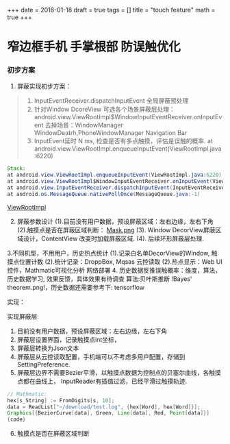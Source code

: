 +++
date = 2018-01-18
draft = true
tags = []
title = "touch feature"
math = true
+++

# 窄边框手机 手掌根部 防误触优化

### 初步方案

1. 屏蔽实现初步方案：
>1. InputEventReceiver.dispatchInputEvent 全局屏蔽预处理
>2. 针对Window DcoreView 可选各个场景屏蔽层处理： android.view.ViewRootImpl$WindowInputEventReceiver.onInputEvent
去掉场景：WindowManager WindowDeatrh,PhoneWindowManager Navigation Bar
>3. InputEvent延时 N ms, 检查是否有多点触摸，评估是误触的概率.
at android.view.ViewRootImpl.enqueueInputEvent(ViewRootImpl.java:6220)

```java
Stack:
at android.view.ViewRootImpl.enqueueInputEvent(ViewRootImpl.java:6220)
at android.view.ViewRootImpl$WindowInputEventReceiver.onInputEvent(ViewRootImpl.java:6388)
at android.view.InputEventReceiver.dispatchInputEvent(InputEventReceiver.java:187)
at android.os.MessageQueue.nativePollOnce(MessageQueue.java:-1)
```

[ViewRootImpl](http://jira.n.xiaomi.com/secure/attachment/542233/542233_ViewRootImpl.png!)

2. 屏蔽参数设计
(1).目前没有用户数据，预设屏蔽区域：左右边缘，左右下角
(2).触摸点是否在屏蔽区域判断：
[Mask.png](http://jira.n.xiaomi.com/secure/attachment/542240/542240_Mask.png)
(3). Window DecorView屏蔽区域设计，ContentView 改变时加载屏蔽区域.
(4). 后续环形屏蔽层处理.

3.不同机型，不用用户，历史热点统计
(1).记录白名单DecorView的Window, 触摸点位置计数
(2).统计记录：DroppBox, Mqsas 云控读取
(2).热点显示：Web UI控件，Mathmatic可视化分析 网络部署
4. 历史数据反推误触概率：维度，算法，历史数据学习, 效果反馈，具体效果有待调查
算法:贝叶斯推断 !Bayes' theorem.png!，历史数据还需要参考下: tensorflow

实现：

实现屏蔽层:
1. 目前没有用户数据，预设屏蔽区域：左右边缘，左右下角
2. 屏蔽层设置界面，记录触摸点int坐标，
3. 屏蔽层转换为Json文本
4. 屏蔽层从云控读取配置，手机端可以不考虑多用户配置，存储到SettingPreference.
5. 屏蔽层边界不需要Bezier平滑，以触摸点数据为控制点的贝塞尔曲线，各触摸点都在曲线上，
InputReader有插值过滤，已经平滑过触摸轨迹.
```java
// Mathmatic:
hex[s_String] := FromDigits[s, 10];
data = ReadList["~/download/test.log", {hex[Word], hex[Word]}];
Graphics[{BezierCurve[data], Green, Line[data], Red, Point[data]}]
{code}
```
6. 触摸点是否在屏蔽区域判断
